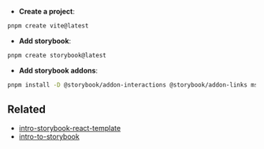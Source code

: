 - **Create a project**:

```sh
pnpm create vite@latest
```

- **Add storybook**:

```sh
pnpm create storybook@latest
```

- **Add storybook addons**:

```sh
pnpm install -D @storybook/addon-interactions @storybook/addon-links msw msw-storybook-addon
```

## Related

- [intro-storybook-react-template](https://github.com/chromaui/intro-storybook-react-template/tree/master)
- [intro-to-storybook](https://storybook.js.org/tutorials/intro-to-storybook/react/en/simple-component/)
